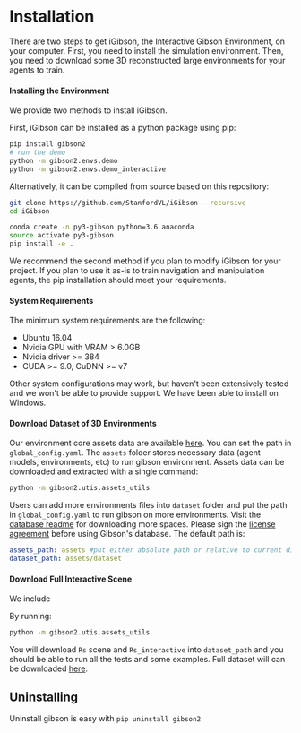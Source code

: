 
Installation
=================

There are two steps to get iGibson, the Interactive Gibson Environment, on your computer. First, you need to install the simulation environment. Then, you need to download some 3D reconstructed large environments for your agents to train.

#### Installing the Environment

We provide two methods to install iGibson.

First, iGibson can be installed as a python package using pip:

```bash
pip install gibson2
# run the demo
python -m gibson2.envs.demo
python -m gibson2.envs.demo_interactive
```

Alternatively, it can be compiled from source based on this repository:

```bash
git clone https://github.com/StanfordVL/iGibson --recursive
cd iGibson

conda create -n py3-gibson python=3.6 anaconda
source activate py3-gibson
pip install -e .
```
We recommend the second method if you plan to modify iGibson for your project. If you plan to use it as-is to train navigation and manipulation agents, the pip installation should meet your requirements.

#### System Requirements

The minimum system requirements are the following:

- Ubuntu 16.04
- Nvidia GPU with VRAM > 6.0GB
- Nvidia driver >= 384
- CUDA >= 9.0, CuDNN >= v7

Other system configurations may work, but haven't been extensively tested and we won't be able to provide support. We have been able to install on Windows.

#### Download Dataset of 3D Environments

Our environment core assets data are available [here](https://storage.googleapis.com/gibsonassets/assets_gibson_v2.tar.gz).  You can set the path in `global_config.yaml`.  The `assets` folder stores necessary data (agent models, environments, etc) to run gibson environment. Assets data can be downloaded and extracted with a single command:

```bash
python -m gibson2.utis.assets_utils
```

Users can add more environments files into `dataset` folder and put the path in `global_config.yaml` to run gibson on more environments. Visit the [database readme](https://forms.gle/YTbzXjNtmmsra9KY6) for downloading more spaces. Please sign the [license agreement](https://forms.gle/YTbzXjNtmmsra9KY6) before using Gibson's database. The default path is:

```yaml
assets_path: assets #put either absolute path or relative to current directory
dataset_path: assets/dataset
```

#### Download Full Interactive Scene

We include

By running:
```bash
python -m gibson2.utis.assets_utils
```

You will download `Rs` scene and `Rs_interactive` into `dataset_path` and you should be able to run all the tests and some examples. Full dataset will can be downloaded [here](https://forms.gle/YTbzXjNtmmsra9KY6).


Uninstalling
----

Uninstall gibson is easy with `pip uninstall gibson2`

